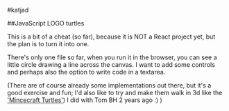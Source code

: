 #katjad

##JavaScript LOGO turtles

This is a bit of a cheat (so far), because it is NOT a React project yet, but the plan is to turn it into one. 

There's only one file so far, when you run it in the browser, you can see a little circle drawing a line across the canvas. I want to add some controls and perhaps also the option to write code in a textarea. 

(There are of course already some implementations out there, but it's a good exercise and fun; I'd also like to try and make them walk in 3d like the ['Mincecraft Turtles'](https://github.com/tombh/mc-turtles/)) I did with Tom BH 2 years ago :) )

